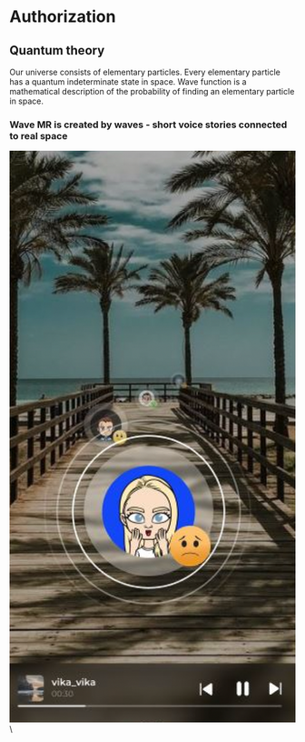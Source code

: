 # Authorization

## Quantum theory <a href="#quantum-theory" id="quantum-theory"></a>

Our universe consists of elementary particles. Every elementary particle has a quantum indeterminate state in space. Wave function is a mathematical description of the probability of finding an elementary particle in space.

### Wave MR is created by waves - short voice stories connected to real space <a href="#wave-mr-is-created-by-waves-short-voice-stories-connected-to-real-space" id="wave-mr-is-created-by-waves-short-voice-stories-connected-to-real-space"></a>

![](../../.gitbook/assets/image.png)\

